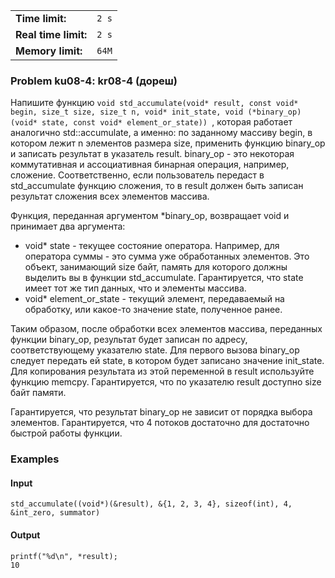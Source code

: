 |                      |       |
|----------------------|-------|
| **Time limit:**      | `2 s` |
| **Real time limit:** | `2 s` |
| **Memory limit:**    | `64M` |


### Problem ku08-4: kr08-4 (дореш)

Напишите функцию `void std_accumulate(void* result, const void* begin, size_t size, size_t n, void*
init_state, void (*binary_op)(void* state, const void* element_or_state)) `, которая работает
аналогично std::accumulate, а именно: по заданному массиву begin, в котором лежит n элементов
размера size, применить функцию binary_op и записать результат в указатель result. binary_op - это
некоторая коммутативная и ассоциативная бинарная операция, например, сложение. Соответственно, если
пользователь передаст в std_accumulate функцию сложения, то в result должен быть записан результат
сложения всех элементов массива.

Функция, переданная аргументом *binary_op, возвращает void и принимает два аргумента:

  * void* state - текущее состояние оператора. Например, для оператора суммы - это сумма уже обработанных элементов. Это объект, занимающий size байт, память для которого должны выделить вы в функции std_accumulate. Гарантируется, что state имеет тот же тип данных, что и элементы массива.
  * void* element_or_state - текущий элемент, передаваемый на обработку, или какое-то значение state, полученное ранее.

Таким образом, после обработки всех элементов массива, переданных функции binary_op, результат будет
записан по адресу, соответствующему указателю state. Для первого вызова binary_op следует передать
ей state, в котором будет записано значение init_state. Для копирования результата из этой
переменной в result используйте функцию memcpy. Гарантируется, что по указателю result доступно size
байт памяти.

Гарантируется, что результат binary_op не зависит от порядка выбора элементов. Гарантируется, что 4
потоков достаточно для достаточно быстрой работы функции.

### Examples

#### Input

    
    
    std_accumulate((void*)(&result), &{1, 2, 3, 4}, sizeof(int), 4, &int_zero, summator)

#### Output

    
    
    printf("%d\n", *result);
    10
    

